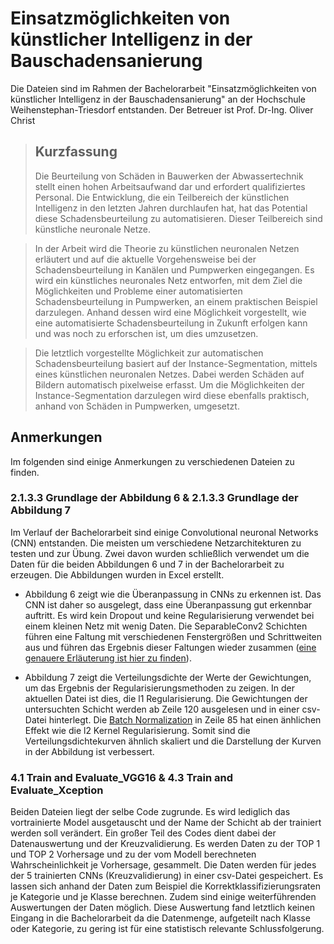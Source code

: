 # Einsatzmöglichkeiten von künstlicher Intelligenz in der Bauschadensanierung
Die Dateien sind im Rahmen der Bachelorarbeit "Einsatzmöglichkeiten von künstlicher Intelligenz in der Bauschadensanierung" an der Hochschule Weihenstephan-Triesdorf entstanden. Der Betreuer ist Prof. Dr-Ing. Oliver Christ
> ## Kurzfassung 
> Die Beurteilung von Schäden in Bauwerken der Abwassertechnik stellt einen hohen Arbeitsaufwand dar und erfordert qualifiziertes Personal. Die Entwicklung, die ein Teilbereich der künstlichen Intelligenz in den letzten Jahren durchlaufen hat, hat das Potential diese Schadensbeurteilung zu automatisieren. Dieser Teilbereich sind künstliche neuronale Netze.

>In der Arbeit wird die Theorie zu künstlichen neuronalen Netzen erläutert und auf die aktuelle Vorgehensweise bei der Schadensbeurteilung in Kanälen und Pumpwerken eingegangen. Es wird ein künstliches neuronales Netz entworfen, mit dem Ziel die Möglichkeiten und Probleme einer automatisierten Schadensbeurteilung in Pumpwerken, an einem praktischen Beispiel darzulegen. Anhand dessen wird eine Möglichkeit vorgestellt, wie eine automatisierte Schadensbeurteilung in Zukunft erfolgen kann und was noch zu erforschen ist, um dies umzusetzen. 

>Die letztlich vorgestellte Möglichkeit zur automatischen Schadensbeurteilung basiert auf der Instance-Segmentation, mittels eines künstlichen neuronalen Netzes. Dabei werden Schäden auf Bildern automatisch pixelweise erfasst. Um die Möglichkeiten der Instance-Segmentation darzulegen wird diese ebenfalls praktisch, anhand von Schäden in Pumpwerken, umgesetzt.

## Anmerkungen
Im folgenden sind einige Anmerkungen zu verschiedenen Dateien zu finden.
### 2.1.3.3 Grundlage der Abbildung 6 & 2.1.3.3 Grundlage der Abbildung 7
Im Verlauf der Bachelorarbeit sind einige Convolutional neuronal Networks (CNN) entstanden. Die meisten um verschiedene Netzarchitekturen zu testen und zur Übung.
Zwei davon wurden schließlich verwendet um die Daten für die beiden Abbildungen 6 und 7 in der Bachelorarbeit zu erzeugen. Die Abbildungen wurden in Excel erstellt.

* Abbildung 6 zeigt wie die Überanpassung in CNNs zu erkennen ist. Das CNN ist daher so ausgelegt, dass eine Überanpassung gut erkennbar auftritt. Es wird kein Dropout und keine Regularisierung verwendet bei einem kleinen Netz mit wenig Daten. 
Die SeparableConv2 Schichten führen eine Faltung mit verschiedenen Fenstergrößen und Schrittweiten aus und führen das Ergebnis dieser Faltungen wieder zusammen ([eine genauere Erläuterung ist hier zu finden](https://arxiv.org/pdf/1610.02357.pdf)).

* Abbildung 7 zeigt die Verteilungsdichte der Werte der Gewichtungen, um das Ergebnis der Regularisierungsmethoden zu zeigen. In der aktuellen Datei ist dies, die l1 Regularisierung. Die Gewichtungen der untersuchten Schicht werden ab Zeile 120 ausgelesen und in einer csv-Datei hinterlegt. Die [Batch Normalization](https://arxiv.org/pdf/1502.03167.pdf) in Zeile 85 hat einen änhlichen Effekt wie die l2 Kernel Regularisierung. Somit sind die Verteilungsdichtekurven ähnlich skaliert und die Darstellung der Kurven in der Abbildung ist verbessert.  

### 4.1 Train and Evaluate_VGG16 & 4.3 Train and Evaluate_Xception
Beiden Dateien liegt der selbe Code zugrunde. Es wird lediglich das vortrainierte Model ausgetauscht und der Name der Schicht ab der trainiert werden soll verändert. Ein großer Teil des Codes dient dabei der Datenauswertung und der Kreuzvalidierung. Es werden Daten zu der TOP 1 und TOP 2 Vorhersage und zu der vom Modell berechneten Wahrscheinlichkeit je Vorhersage, gesammelt. Die Daten werden für jedes der 5 trainierten CNNs (Kreuzvalidierung) in einer csv-Datei gespeichert. Es lassen sich anhand der Daten zum Beispiel die Korrektklassifizierungsraten je Kategorie und je Klasse berechnen. Zudem sind einige weiterführenden Auswertungen der Daten möglich. Diese Auswertung fand letztlich keinen Eingang in die Bachelorarbeit da die Datenmenge, aufgeteilt nach Klasse oder Kategorie, zu gering ist für eine statistisch relevante Schlussfolgerung.  
